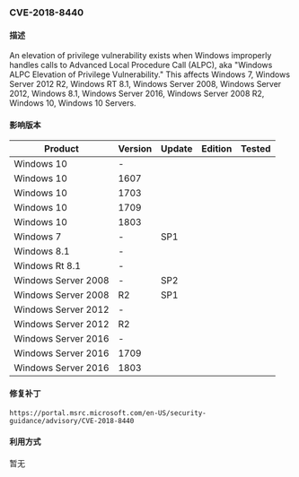 ### CVE-2018-8440

#### 描述

An elevation of privilege vulnerability exists when Windows improperly handles calls to Advanced Local Procedure Call (ALPC), aka "Windows ALPC Elevation of Privilege Vulnerability." This affects Windows 7, Windows Server 2012 R2, Windows RT 8.1, Windows Server 2008, Windows Server 2012, Windows 8.1, Windows Server 2016, Windows Server 2008 R2, Windows 10, Windows 10 Servers.

#### 影响版本



| Product             | Version | Update | Edition | Tested |
| ------------------- | ------- | ------ | ------- | ------ |
| Windows 10          | -       |        |         |        |
| Windows 10          | 1607    |        |         |        |
| Windows 10          | 1703    |        |         |        |
| Windows 10          | 1709    |        |         |        |
| Windows 10          | 1803    |        |         |        |
| Windows 7           | -       | SP1    |         |        |
| Windows 8.1         | -       |        |         |        |
| Windows Rt 8.1      | -       |        |         |        |
| Windows Server 2008 | -       | SP2    |         |        |
| Windows Server 2008 | R2      | SP1    |         |        |
| Windows Server 2012 | -       |        |         |        |
| Windows Server 2012 | R2      |        |         |        |
| Windows Server 2016 | -       |        |         |        |
| Windows Server 2016 | 1709    |        |         |        |
| Windows Server 2016 | 1803    |        |         |        |

#### 修复补丁

```
https://portal.msrc.microsoft.com/en-US/security-guidance/advisory/CVE-2018-8440
```

#### 利用方式

暂无